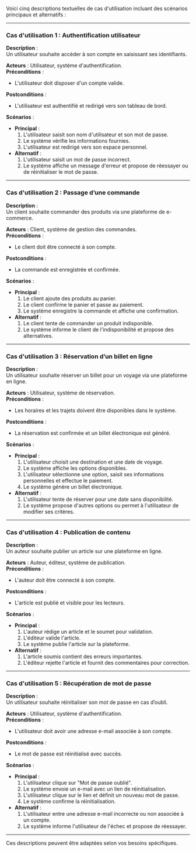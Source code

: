 Voici cinq descriptions textuelles de cas d'utilisation incluant des scénarios principaux et alternatifs :  

---

### Cas d'utilisation 1 : Authentification utilisateur  
**Description** :  
Un utilisateur souhaite accéder à son compte en saisissant ses identifiants.  

**Acteurs** : Utilisateur, système d'authentification.  
**Préconditions** :  
- L'utilisateur doit disposer d'un compte valide.  

**Postconditions** :  
- L'utilisateur est authentifié et redirigé vers son tableau de bord.  

**Scénarios** :  
- **Principal** :  
  1. L'utilisateur saisit son nom d'utilisateur et son mot de passe.  
  2. Le système vérifie les informations fournies.  
  3. L'utilisateur est redirigé vers son espace personnel.  
- **Alternatif** :  
  1. L'utilisateur saisit un mot de passe incorrect.  
  2. Le système affiche un message d'erreur et propose de réessayer ou de réinitialiser le mot de passe.  

---

### Cas d'utilisation 2 : Passage d’une commande  
**Description** :  
Un client souhaite commander des produits via une plateforme de e-commerce.  

**Acteurs** : Client, système de gestion des commandes.  
**Préconditions** :  
- Le client doit être connecté à son compte.  

**Postconditions** :  
- La commande est enregistrée et confirmée.  

**Scénarios** :  
- **Principal** :  
  1. Le client ajoute des produits au panier.  
  2. Le client confirme le panier et passe au paiement.  
  3. Le système enregistre la commande et affiche une confirmation.  
- **Alternatif** :  
  1. Le client tente de commander un produit indisponible.  
  2. Le système informe le client de l'indisponibilité et propose des alternatives.  

---

### Cas d'utilisation 3 : Réservation d’un billet en ligne  
**Description** :  
Un utilisateur souhaite réserver un billet pour un voyage via une plateforme en ligne.  

**Acteurs** : Utilisateur, système de réservation.  
**Préconditions** :  
- Les horaires et les trajets doivent être disponibles dans le système.  

**Postconditions** :  
- La réservation est confirmée et un billet électronique est généré.  

**Scénarios** :  
- **Principal** :  
  1. L'utilisateur choisit une destination et une date de voyage.  
  2. Le système affiche les options disponibles.  
  3. L'utilisateur sélectionne une option, saisit ses informations personnelles et effectue le paiement.  
  4. Le système génère un billet électronique.  
- **Alternatif** :  
  1. L'utilisateur tente de réserver pour une date sans disponibilité.  
  2. Le système propose d'autres options ou permet à l'utilisateur de modifier ses critères.  

---

### Cas d'utilisation 4 : Publication de contenu  
**Description** :  
Un auteur souhaite publier un article sur une plateforme en ligne.  

**Acteurs** : Auteur, éditeur, système de publication.  
**Préconditions** :  
- L'auteur doit être connecté à son compte.  

**Postconditions** :  
- L'article est publié et visible pour les lecteurs.  

**Scénarios** :  
- **Principal** :  
  1. L'auteur rédige un article et le soumet pour validation.  
  2. L'éditeur valide l'article.  
  3. Le système publie l'article sur la plateforme.  
- **Alternatif** :  
  1. L'article soumis contient des erreurs importantes.  
  2. L'éditeur rejette l'article et fournit des commentaires pour correction.  

---

### Cas d'utilisation 5 : Récupération de mot de passe  
**Description** :  
Un utilisateur souhaite réinitialiser son mot de passe en cas d’oubli.  

**Acteurs** : Utilisateur, système d'authentification.  
**Préconditions** :  
- L'utilisateur doit avoir une adresse e-mail associée à son compte.  

**Postconditions** :  
- Le mot de passe est réinitialisé avec succès.  

**Scénarios** :  
- **Principal** :  
  1. L'utilisateur clique sur "Mot de passe oublié".  
  2. Le système envoie un e-mail avec un lien de réinitialisation.  
  3. L'utilisateur clique sur le lien et définit un nouveau mot de passe.  
  4. Le système confirme la réinitialisation.  
- **Alternatif** :  
  1. L'utilisateur entre une adresse e-mail incorrecte ou non associée à un compte.  
  2. Le système informe l'utilisateur de l'échec et propose de réessayer.  

--- 

Ces descriptions peuvent être adaptées selon vos besoins spécifiques.